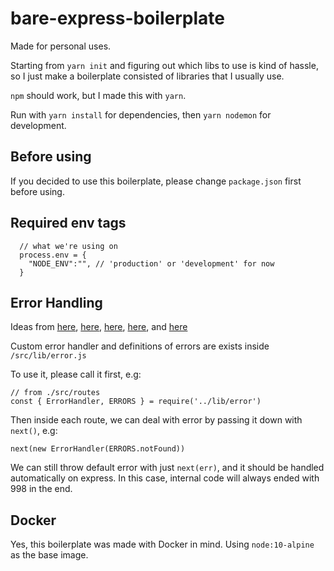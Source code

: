 # bare-express-boilerplate

Made for personal uses.

Starting from `yarn init` and figuring out which libs to use is kind of hassle, so I just make a boilerplate consisted of libraries that I usually use.

`npm` should work, but I made this with `yarn`.

Run with `yarn install` for dependencies, then `yarn nodemon` for development.

## Before using

If you decided to use this boilerplate, please change `package.json` first before using.

## Required env tags

```JS
  // what we're using on
  process.env = {
    "NODE_ENV":"", // 'production' or 'development' for now
  }
```

## Error Handling

Ideas from [here](https://expressjs.com/en/guide/error-handling.html), [here](https://dev.to/nedsoft/central-error-handling-in-express-3aej), [here](https://medium.com/@SigniorGratiano/express-error-handling-674bfdd86139), [here](https://gist.github.com/zcaceres/2854ef613751563a3b506fabce4501fd), and [here](https://thecodebarbarian.com/80-20-guide-to-express-error-handling)

Custom error handler and definitions of errors are exists inside `/src/lib/error.js`

To use it, please call it first, e.g:
```JS 
// from ./src/routes
const { ErrorHandler, ERRORS } = require('../lib/error')
```

Then inside each route, we can deal with error by passing it down with `next()`, e.g:
```JS
next(new ErrorHandler(ERRORS.notFound))
```

We can still throw default error with just `next(err)`, and it should be handled automatically on express. 
In this case, internal code will always ended with 998 in the end.

## Docker

Yes, this boilerplate was made with Docker in mind. Using `node:10-alpine` as the base image.